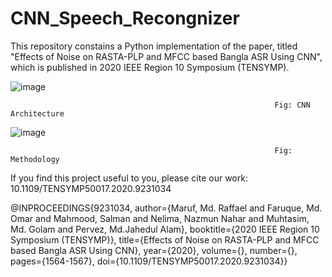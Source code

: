 # CNN_Speech_Recongnizer



This repository constains a Python implementation of the paper, titled "Effects of Noise on RASTA-PLP and MFCC based Bangla ASR Using CNN", which is published in 2020 IEEE Region 10 Symposium (TENSYMP).

![image](https://user-images.githubusercontent.com/68147248/220188821-ffa54c66-75f0-443a-9935-437161e79278.png)

                                                               Fig: CNN Architecture

![image](https://user-images.githubusercontent.com/68147248/220188991-538af8b5-5f45-4630-9c64-973d03c1194e.png)

                                                               Fig: Methodology



If you find this project useful to you, please cite our work: 10.1109/TENSYMP50017.2020.9231034

@INPROCEEDINGS{9231034,
  author={Maruf, Md. Raffael and Faruque, Md. Omar and Mahmood, Salman and Nelima, Nazmun Nahar and Muhtasim, Md. Golam and Pervez, Md.Jahedul Alam},
  booktitle={2020 IEEE Region 10 Symposium (TENSYMP)}, 
  title={Effects of Noise on RASTA-PLP and MFCC based Bangla ASR Using CNN}, 
  year={2020},
  volume={},
  number={},
  pages={1564-1567},
  doi={10.1109/TENSYMP50017.2020.9231034}}
